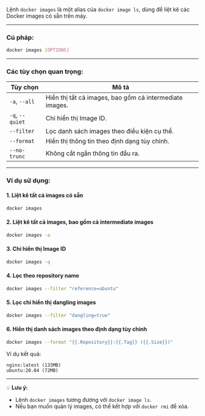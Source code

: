 Lệnh `docker images` là một alias của `docker image ls`, dùng để liệt kê các Docker images có sẵn trên máy.  

---

### **Cú pháp:**  
```sh
docker images [OPTIONS]
```

---

### **Các tùy chọn quan trọng:**  

| Tùy chọn | Mô tả |
|----------|-------|
| `-a`, `--all` | Hiển thị tất cả images, bao gồm cả intermediate images. |
| `-q`, `--quiet` | Chỉ hiển thị Image ID. |
| `--filter` | Lọc danh sách images theo điều kiện cụ thể. |
| `--format` | Hiển thị thông tin theo định dạng tùy chỉnh. |
| `--no-trunc` | Không cắt ngắn thông tin đầu ra. |

---

### **Ví dụ sử dụng:**  

#### 1. **Liệt kê tất cả images có sẵn**  
```sh
docker images
```

#### 2. **Liệt kê tất cả images, bao gồm cả intermediate images**  
```sh
docker images -a
```

#### 3. **Chỉ hiển thị Image ID**  
```sh
docker images -q
```

#### 4. **Lọc theo repository name**  
```sh
docker images --filter "reference=ubuntu"
```

#### 5. **Lọc chỉ hiển thị dangling images**  
```sh
docker images --filter "dangling=true"
```

#### 6. **Hiển thị danh sách images theo định dạng tùy chỉnh**  
```sh
docker images --format "{{.Repository}}:{{.Tag}} ({{.Size}})"
```
Ví dụ kết quả:
```
nginx:latest (133MB)
ubuntu:20.04 (72MB)
```

---

💡 **Lưu ý:**  
- Lệnh `docker images` tương đương với `docker image ls`.  
- Nếu bạn muốn quản lý images, có thể kết hợp với `docker rmi` để xóa.  